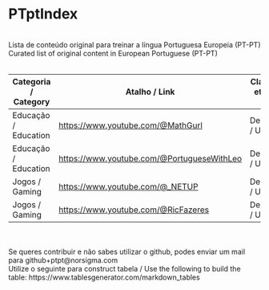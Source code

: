 # PTptIndex
<br>
Lista de conteúdo original para treinar a língua Portuguesa Europeia (PT-PT) <br>
Curated list of original content in European Portuguese (PT-PT) 
<br>
<br>

| Categoria / Category | Atalho / Link                       | Classificação etária / Age Rating |
|----------------------|-------------------------------------|-----------------------------------|
| Educação / Education | https://www.youtube.com/@MathGurl           | Desconhecida / Unknown            |
| Educação / Education | https://www.youtube.com/@PortugueseWithLeo  | Desconhecida / Unknown            |
| Jogos / Gaming       | https://www.youtube.com/@_NETUP             | Desconhecida / Unknown            |
| Jogos / Gaming       | https://www.youtube.com/@RicFazeres         | Desconhecida / Unknown            |


<br>
<br>
Se queres contribuir e não sabes utilizar o github, podes enviar um mail para github+ptpt@norsigma.com
<br>
Utilize o seguinte para construct tabela / Use the following to build the table:
https://www.tablesgenerator.com/markdown_tables

